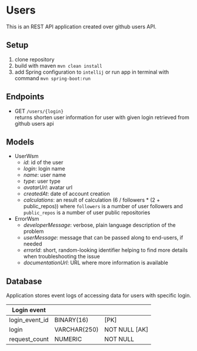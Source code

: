 # Users
This is an REST API application created over github users API.

## Setup
1. clone repository
1. build with maven `mvn clean install`
1. add Spring configuration to `intellij` or run app in terminal with command `mvn spring-boot:run` 

## Endpoints
- GET `/users/{login}`  
returns shorten user information for user with given login retrieved from github users api 

## Models
- UserWsm
    - *id*: id of the user
    - *login*: login name
    - *name*: user name
    - *type*: user type
    - *avatarUrl*: avatar url
    - *createdAt*: date of account creation
    - *calculations*: an result of calculation (6 / followers * (2 + public_repos)) where `followers` is a number of 
    user followers and `public_repos` is a number of user public repositories 
- ErrorWsm
    - *developerMessage*: verbose, plain language description of the problem
    - *userMessage*: message that can be passed along to end-users, if needed
    - *errorId*: short, random-looking identifier helping to find more details when troubleshooting the issue
    - *documentationUrl*: URL where more information is available
    
## Database
Application stores event logs of accessing data for users with specific login.
 
 | Login event  | | |
 | ------------- | ------------- | ------------- |
 | login_event_id  | BINARY(16)  | [PK]  |
 | login  | VARCHAR(250)  | NOT NULL [AK] |
 | request_count  | NUMERIC  | NOT NULL  |
